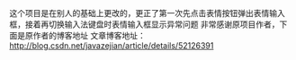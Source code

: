 这个项目是在别人的基础上更改的，更正了第一次先点击表情按钮弹出表情输入框，接着再切换输入法键盘时表情输入框显示异常问题
非常感谢原项目作者，下面是原作者的博客地址
文章博客地址： http://blog.csdn.net/javazejian/article/details/52126391
